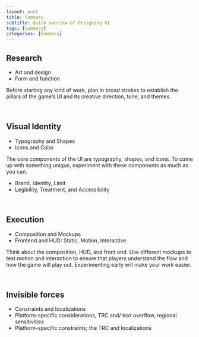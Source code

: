 ```yaml
---
layout: post
title: Summary
subtitle: Quick overiew of Designing UI
tags: [Summary]
categories: [Summary]
---
```


## Research

- Art and design
- Form and function

Before starting any kind of work, plan in broad strokes to establish the pillars of the game’s UI and its creative direction, tone, and themes.

<br>

## Visual Identity

- Typography and Shapes
- Icons and Color

The core components of the UI are typography, shapes, and icons. To come up with something unique, experiment with these components as much as you can.

- Brand, Identity, Limit
- Legibility, Treatment, and Accessibility

<br>

## Execution

- Composition and Mockups
- Frontend and HUD: Static, Motion, Interactive

Think about the composition, HUD, and front end. Use different mockups to test motion and interaction to ensure that players understand the flow and how the game will play out. Experimenting early will make your work easier.

<br>

## Invisible forces

- Constraints and localizations
- Platform-specific considerations, TRC and/ text overflow, regional sensitivities
- Platform-specific constraints; the TRC and localizations

<br>
